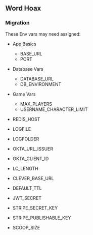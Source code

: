 ## Word Hoax

### Migration
These Env vars may need assigned:
- App Basics
  - BASE_URL
  - PORT 

- Database Vars
  - DATABASE_URL
  - DB_ENVIRONMENT

- Game Vars
  - MAX_PLAYERS
  - USERNAME_CHARACTER_LIMIT

- REDIS_HOST
- LOGFILE
- LOGFOLDER 
- OKTA_URL_ISSUER
- OKTA_CLIENT_ID
- LC_LENGTH
- CLEVER_BASE_URL
- DEFAULT_TTL
- JWT_SECRET
- STRIPE_SECRET_KEY
- STRIPE_PUBLISHABLE_KEY 
- SCOOP_SIZE
